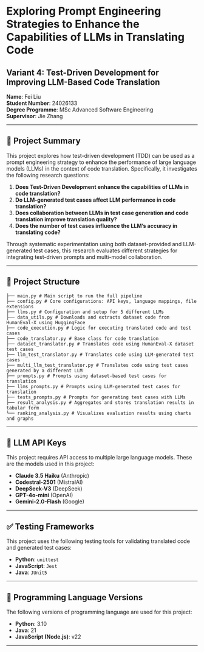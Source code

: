 # Exploring Prompt Engineering Strategies to Enhance the Capabilities of LLMs in Translating Code  
## Variant 4: Test-Driven Development for Improving LLM-Based Code Translation

**Name**: Fei Liu  
**Student Number**: 24026133  
**Degree Programme**: MSc Advanced Software Engineering  
**Supervisor**: Jie Zhang  

---

## 🧾 Project Summary

This project explores how test-driven development (TDD) can be used as a prompt engineering strategy to enhance the performance of large language models (LLMs) in the context of code translation. Specifically, it investigates the following research questions:

1. **Does Test-Driven Development enhance the capabilities of LLMs in code translation?**  
2. **Do LLM-generated test cases affect LLM performance in code translation?**  
3. **Does collaboration between LLMs in test case generation and code translation improve translation quality?**  
4. **Does the number of test cases influence the LLM’s accuracy in translating code?**  

Through systematic experimentation using both dataset-provided and LLM-generated test cases, this research evaluates different strategies for integrating test-driven prompts and multi-model collaboration.


---

## 📁 Project Structure
````
├── main.py # Main script to run the full pipeline
├── config.py # Core configurations: API keys, language mappings, file extensions
├── llms.py # Configuration and setup for 5 different LLMs
├── data_utils.py # Downloads and extracts dataset code from HumanEval-X using HuggingFace
├── code_execution.py # Logic for executing translated code and test cases
├── code_translator.py # Base class for code translation
├── dataset_translator.py # Translates code using HumanEval-X dataset test cases
├── llm_test_translator.py # Translates code using LLM-generated test cases
├── multi_llm_test_translator.py # Translates code using test cases generated by a different LLM
├── prompts.py # Prompts using dataset-based test cases for translation
├── llms_prompts.py # Prompts using LLM-generated test cases for translation
├── tests_prompts.py # Prompts for generating test cases with LLMs
├── result_analysis.py # Aggregates and stores translation results in tabular form
└── ranking_analysis.py # Visualizes evaluation results using charts and graphs
````


---

## 🔐 LLM API Keys

This project requires API access to multiple large language models. These are the models used in this project:

- **Claude 3.5 Haiku** (Anthropic)
- **Codestral-2501** (MistralAI)
- **DeepSeek-V3** (DeepSeek)
- **GPT-4o-mini** (OpenAI)
- **Gemini-2.0-Flash** (Google)
---

## ✅ Testing Frameworks

This project uses the following testing tools for validating translated code and generated test cases:

- **Python**: `unittest` 
- **JavaScript**: `Jest`  
- **Java**: `JUnit5`

---

## 🧰 Programming Language Versions

The following versions of programming language are used for this project:

- **Python**: 3.10  
- **Java**: 21  
- **JavaScript (Node.js)**: v22

---
